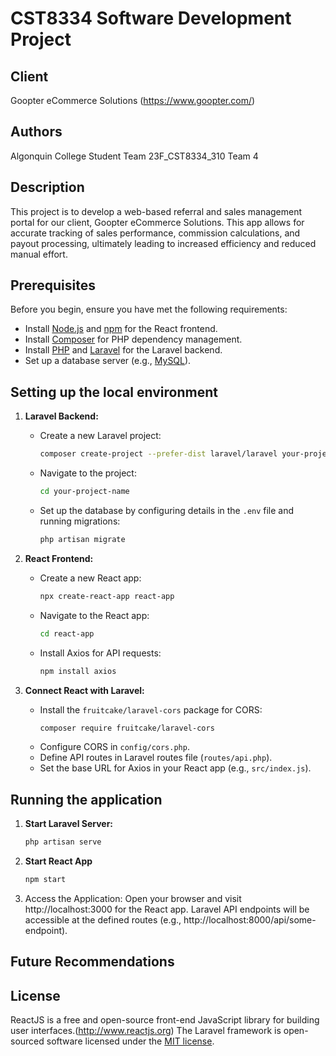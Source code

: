 
# CST8334 Software Development Project

## Client
Goopter eCommerce Solutions (https://www.goopter.com/)

## Authors
Algonquin College Student Team 
23F_CST8334_310 Team 4

## Description
This project is to develop a web-based referral and sales management portal for our client, Goopter eCommerce Solutions. 
This app allows for accurate tracking of sales performance, commission calculations, and payout processing, ultimately leading to increased efficiency and reduced manual effort.

## Prerequisites
Before you begin, ensure you have met the following requirements:

- Install [Node.js](https://nodejs.org/) and [npm](https://www.npmjs.com/) for the React frontend.
- Install [Composer](https://getcomposer.org/) for PHP dependency management.
- Install [PHP](https://www.php.net/) and [Laravel](https://laravel.com/docs/8.x) for the Laravel backend.
- Set up a database server (e.g., [MySQL](https://www.mysql.com/)).

## Setting up the local environment
1. **Laravel Backend:**

    - Create a new Laravel project:
      ```bash
      composer create-project --prefer-dist laravel/laravel your-project-name
      ```
    - Navigate to the project:
      ```bash
      cd your-project-name
      ```
    - Set up the database by configuring details in the `.env` file and running migrations:
      ```bash
      php artisan migrate
      ```

2. **React Frontend:**

    - Create a new React app:
      ```bash
      npx create-react-app react-app
      ```
    - Navigate to the React app:
      ```bash
      cd react-app
      ```
    - Install Axios for API requests:
      ```bash
      npm install axios
      ```

3. **Connect React with Laravel:**

    - Install the `fruitcake/laravel-cors` package for CORS:
      ```bash
      composer require fruitcake/laravel-cors
      ```
    - Configure CORS in `config/cors.php`.
    - Define API routes in Laravel routes file (`routes/api.php`).
    - Set the base URL for Axios in your React app (e.g., `src/index.js`).

## Running the application
1. **Start Laravel Server:**
   ```bash
   php artisan serve
   
2. **Start React App**
   ```bash
   npm start
   
3. Access the Application:
Open your browser and visit http://localhost:3000 for the React app.
Laravel API endpoints will be accessible at the defined routes (e.g., http://localhost:8000/api/some-endpoint).

## Future Recommendations



## License
ReactJS is a free and open-source front-end JavaScript library for building user interfaces.(http://www.reactjs.org)
The Laravel framework is open-sourced software licensed under the [MIT license](https://opensource.org/licenses/MIT).
